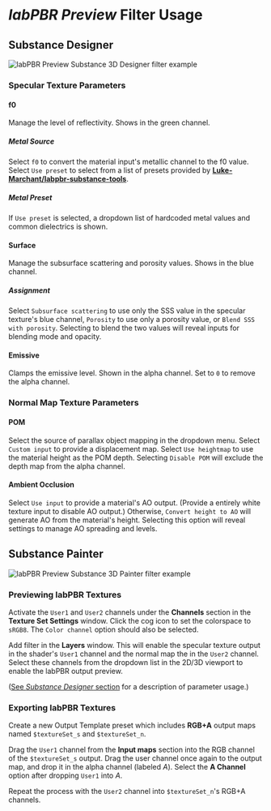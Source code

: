 # _labPBR Preview_ Filter Usage

## Substance Designer

![labPBR Preview Substance 3D Designer filter example](https://github.com/jasonjgardner/substance3d_minecraft/assets/1903667/cd236b2b-580a-477d-8f2b-bc562fc173e2)


### Specular Texture Parameters

#### f0

Manage the level of reflectivity. Shows in the green channel.

##### Metal Source

Select `f0` to convert the material input's metallic channel to the f0 value.
Select `Use preset` to select from a list of presets provided by
**[Luke-Marchant/labpbr-substance-tools](https://github.com/Luke-Marchant/labpbr-substance-tools/ "View the GitHub repository ❤️")**.

##### Metal Preset

If `Use preset` is selected, a dropdown list of hardcoded metal values and
common dielectrics is shown.

#### Surface

Manage the subsurface scattering and porosity values. Shows in the blue channel.

##### Assignment

Select `Subsurface scattering` to use only the SSS value in the specular
texture's blue channel, `Porosity` to use only a porosity value, or
`Blend SSS with porosity`. Selecting to blend the two values will reveal inputs
for blending mode and opacity.

#### Emissive

Clamps the emissive level. Shown in the alpha channel. Set to `0` to remove the
alpha channel.

### Normal Map Texture Parameters

#### POM

Select the source of parallax object mapping in the dropdown menu. Select
`Custom input` to provide a displacement map. Select `Use heightmap` to use the
material height as the POM depth. Selecting `Disable POM` will exclude the depth
map from the alpha channel.

#### Ambient Occlusion

Select `Use input` to provide a material's AO output. (Provide a entirely white
texture input to disable AO output.) Otherwise, `Convert height to AO` will
generate AO from the material's height. Selecting this option will reveal
settings to manage AO spreading and levels.

## Substance Painter

![labPBR Preview Substance 3D Painter filter example](https://github.com/jasonjgardner/substance3d_minecraft/assets/1903667/d5578fc7-7519-4e9f-98d3-c184812ee7e8)


### Previewing labPBR Textures

Activate the `User1` and `User2` channels under the **Channels** section in the
**Texture Set Settings** window. Click the cog icon to set the colorspace to
`sRGB8`. The `Color channel` option should also be selected.

Add filter in the **Layers** window. This will enable the specular texture
output in the shader's `User1` channel and the normal map the in the `User2`
channel. Select these channels from the dropdown list in the 2D/3D viewport to
enable the labPBR output preview.

([See _Substance Designer_ section](#substance-designer) for a description of
parameter usage.)

### Exporting labPBR Textures

Create a new Output Template preset which includes **RGB+A** output maps named
`$textureSet_s` and `$textureSet_n`.

Drag the `User1` channel from the **Input maps** section into the RGB channel of
the `$textureSet_s` output. Drag the user channel once again to the output map,
and drop it in the alpha channel (labeled _A_). Select the **A Channel** option
after dropping `User1` into _A_.

Repeat the process with the `User2` channel into `$textureSet_n`'s RGB+A
channels.
